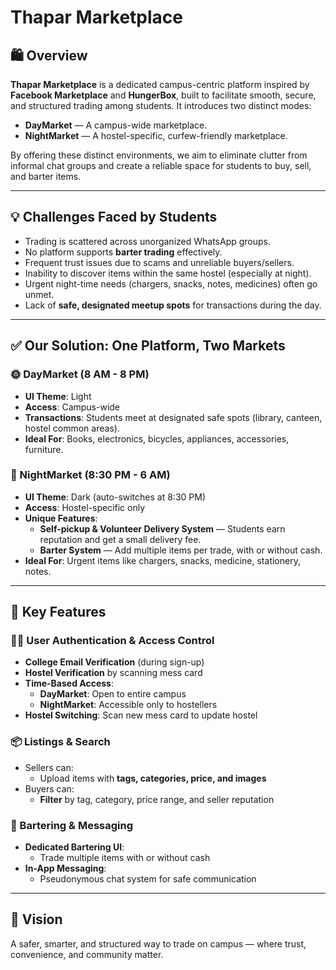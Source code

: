# Thapar Marketplace

## 🛍️ Overview

**Thapar Marketplace** is a dedicated campus-centric platform inspired by **Facebook Marketplace** and **HungerBox**, built to facilitate smooth, secure, and structured trading among students. It introduces two distinct modes:

- **DayMarket** — A campus-wide marketplace.
- **NightMarket** — A hostel-specific, curfew-friendly marketplace.

By offering these distinct environments, we aim to eliminate clutter from informal chat groups and create a reliable space for students to buy, sell, and barter items.

---

## 💡 Challenges Faced by Students

- Trading is scattered across unorganized WhatsApp groups.
- No platform supports **barter trading** effectively.
- Frequent trust issues due to scams and unreliable buyers/sellers.
- Inability to discover items within the same hostel (especially at night).
- Urgent night-time needs (chargers, snacks, notes, medicines) often go unmet.
- Lack of **safe, designated meetup spots** for transactions during the day.

---

## ✅ Our Solution: One Platform, Two Markets

### 🌞 DayMarket (8 AM - 8 PM)

- **UI Theme**: Light
- **Access**: Campus-wide
- **Transactions**: Students meet at designated safe spots (library, canteen, hostel common areas).
- **Ideal For**: Books, electronics, bicycles, appliances, accessories, furniture.

### 🌙 NightMarket (8:30 PM - 6 AM)

- **UI Theme**: Dark (auto-switches at 8:30 PM)
- **Access**: Hostel-specific only
- **Unique Features**:
  - **Self-pickup & Volunteer Delivery System** — Students earn reputation and get a small delivery fee.
  - **Barter System** — Add multiple items per trade, with or without cash.
- **Ideal For**: Urgent items like chargers, snacks, medicine, stationery, notes.

---

## 🔐 Key Features

### 🧑‍💻 User Authentication & Access Control

- **College Email Verification** (during sign-up)
- **Hostel Verification** by scanning mess card
- **Time-Based Access**:
  - **DayMarket**: Open to entire campus
  - **NightMarket**: Accessible only to hostellers
- **Hostel Switching**: Scan new mess card to update hostel

### 📦 Listings & Search

- Sellers can:
  - Upload items with **tags, categories, price, and images**
- Buyers can:
  - **Filter** by tag, category, price range, and seller reputation

### 🔁 Bartering & Messaging

- **Dedicated Bartering UI**:
  - Trade multiple items with or without cash
- **In-App Messaging**:
  - Pseudonymous chat system for safe communication

---

## 🌟 Vision

A safer, smarter, and structured way to trade on campus — where trust, convenience, and community matter.
